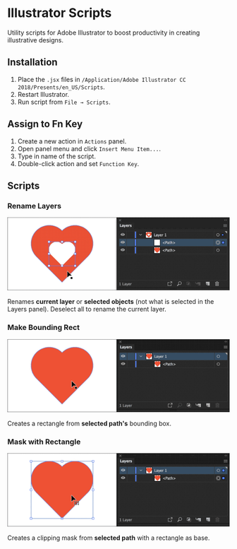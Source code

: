 # Illustrator Scripts

Utility scripts for Adobe Illustrator to boost productivity in creating illustrative designs.

## Installation

1. Place the `.jsx` files in `/Application/Adobe Illustrator CC 2018/Presents/en_US/Scripts`.
2. Restart Illustrator.
3. Run script from `File → Scripts`.

## Assign to Fn Key

1. Create a new action in `Actions` panel.
2. Open panel menu and click `Insert Menu Item...`.
3. Type in name of the script.
4. Double-click action and set `Function Key`.

## Scripts

### Rename Layers

![](/img/rename-layers.gif?raw=true)

Renames **current layer** or **selected objects** (not what is selected in the Layers panel). Deselect all to rename the current layer.

### Make Bounding Rect

![](/img/make-bounding-rect.gif?raw=true)

Creates a rectangle from **selected path's** bounding box.

### Mask with Rectangle

![](/img/mask-with-rect.gif?raw=true)

Creates a clipping mask from **selected path** with a rectangle as base.
